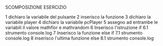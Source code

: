 SCOMPOSIZIONE ESERCIZIO

1 dichiaro la variabile del pulsante
2 inserisco la funzione
3 dichiaro la variabile player
4 dichiaro la variabile pcPlayer
5 assegno ad entrambe le variabili il valore mathflor e mathrandom
6 Inserisco l'istruzione if
6.1 strumento console.log
7 Inserisco la funzione else if
7.1 strumento console.log
8 inserisco l'ultima funzione else
8.1 strumento console.log